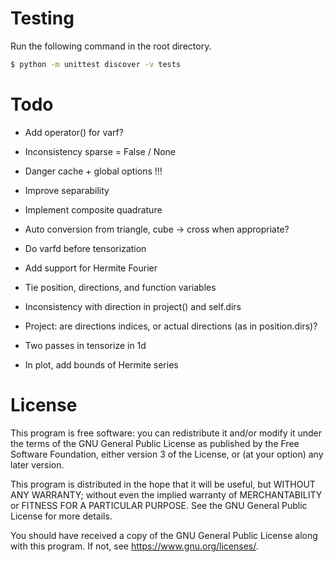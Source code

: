 # Testing

Run the following command in the root directory.

```bash
$ python -m unittest discover -v tests
```

# Todo

- Add operator() for varf?

- Inconsistency sparse = False / None

- Danger cache + global options !!!

- Improve separability

- Implement composite quadrature

- Auto conversion from triangle, cube -> cross when appropriate?

- Do varfd before tensorization

- Add support for Hermite Fourier

- Tie position, directions, and function variables

- Inconsistency with direction in project() and self.dirs

- Project: are directions indices, or actual directions (as in position.dirs)?

- Two passes in tensorize in 1d

- In plot, add bounds of Hermite series

# License

This program is free software: you can redistribute it and/or modify
it under the terms of the GNU General Public License as published by
the Free Software Foundation, either version 3 of the License, or
(at your option) any later version.

This program is distributed in the hope that it will be useful,
but WITHOUT ANY WARRANTY; without even the implied warranty of
MERCHANTABILITY or FITNESS FOR A PARTICULAR PURPOSE. See the
GNU General Public License for more details.

You should have received a copy of the GNU General Public License
along with this program. If not, see <https://www.gnu.org/licenses/>.
